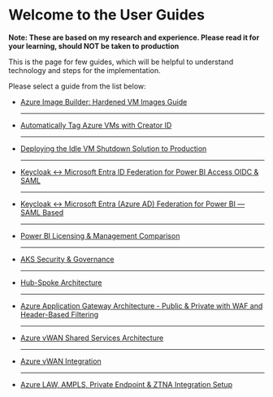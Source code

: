 # Welcome to the User Guides

**Note: These are based on my research and experience. Please read it for your learning, should NOT be taken to production**

This is the page for few guides, which will be helpful to understand technology and steps for the implementation.

Please select a guide from the list below:

* [Azure Image Builder: Hardened VM Images Guide](./azure_image_builder_guide.md)
  
  ---
    
* [Automatically Tag Azure VMs with Creator ID](./Azure_VM_Auto_Tagging.md)

  ---
  
* [Deploying the Idle VM Shutdown Solution to Production](./AZure_Idle_VM_Shutdown__Automation.md)

  ---
  
* [Keycloak ↔ Microsoft Entra ID Federation for Power BI Access OIDC & SAML](./keycloak-entra-PBI-fed-guide.md)

  ---
  
* [Keycloak ↔ Microsoft Entra (Azure AD) Federation for Power BI — SAML Based](./keycloak_SAML_fed_guide.md)

  ---
  
* [Power BI Licensing & Management Comparison](./PBI-Keycloack-licensing.md)

  ---
    
* [AKS Security & Governance](./aks-vulnerability-management.md)

  ---
  
* [Hub-Spoke Architecture](./Hub-Spoke-transit-gateway.md)

  ---

* [Azure Application Gateway Architecture - Public & Private with WAF and Header-Based Filtering](./app_gw_architecture.md)

  ---

* [Azure vWAN Shared Services Architecture](./Azure-vWAN-Shared-Services.md)
 
  ---

* [Azure vWAN Integration](./Azure_vWAN_Integration.md)

  ---

* [Azure LAW, AMPLS, Private Endpoint & ZTNA Integration Setup](./AMPLS-LAW-ZTNA-Setup.md)
  
  
